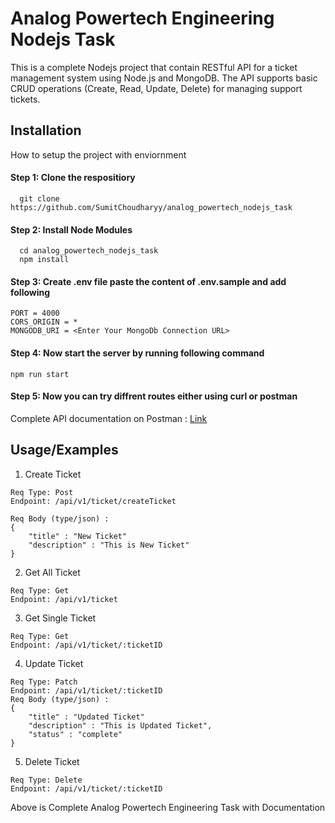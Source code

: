 
# Analog Powertech Engineering Nodejs Task
This is  a complete Nodejs project that contain RESTful API for a ticket management system using Node.js and MongoDB. The API supports basic CRUD operations (Create, Read, Update, Delete) for managing support tickets.



## Installation

How to setup the project with enviornment

#### Step 1: Clone the respositiory
```
  git clone https://github.com/SumitChoudharyy/analog_powertech_nodejs_task
```

#### Step 2: Install Node Modules
```
  cd analog_powertech_nodejs_task
  npm install
```

#### Step 3: Create .env file paste the content of .env.sample and add following 
```
PORT = 4000
CORS_ORIGIN = *
MONGODB_URI = <Enter Your MongoDb Connection URL>
```

#### Step 4: Now start the server by running following command
```
npm run start
```

#### Step 5: Now you can try diffrent routes either using curl or postman

Complete API documentation on Postman : [Link](https://documenter.getpostman.com/view/32318418/2sAXqtZfxz)


## Usage/Examples

1. Create Ticket

```
Req Type: Post
Endpoint: /api/v1/ticket/createTicket

Req Body (type/json) :
{
    "title" : "New Ticket"
    "description" : "This is New Ticket"
}

```

2. Get All Ticket

```
Req Type: Get
Endpoint: /api/v1/ticket
```

3. Get Single Ticket
```
Req Type: Get
Endpoint: /api/v1/ticket/:ticketID
```

4. Update Ticket
```
Req Type: Patch
Endpoint: /api/v1/ticket/:ticketID
Req Body (type/json) :
{
    "title" : "Updated Ticket"
    "description" : "This is Updated Ticket",
    "status" : "complete"
}
```

5. Delete Ticket
```
Req Type: Delete
Endpoint: /api/v1/ticket/:ticketID
```

Above is Complete Analog Powertech Engineering Task with Documentation